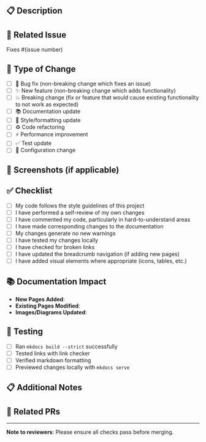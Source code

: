 ## 📋 Description
<!-- Provide a brief description of the changes in this PR -->

## 🎯 Related Issue
<!-- Link to the issue this PR addresses (if applicable) -->
Fixes #(issue number)

## 📝 Type of Change
<!-- Mark the relevant option with an "x" -->
- [ ] 🐛 Bug fix (non-breaking change which fixes an issue)
- [ ] ✨ New feature (non-breaking change which adds functionality)
- [ ] 💥 Breaking change (fix or feature that would cause existing functionality to not work as expected)
- [ ] 📚 Documentation update
- [ ] 🎨 Style/formatting update
- [ ] ♻️ Code refactoring
- [ ] ⚡ Performance improvement
- [ ] ✅ Test update
- [ ] 🔧 Configuration change

## 📸 Screenshots (if applicable)
<!-- Add screenshots to show visual changes -->

## ✅ Checklist
<!-- Mark completed items with an "x" -->
- [ ] My code follows the style guidelines of this project
- [ ] I have performed a self-review of my own changes
- [ ] I have commented my code, particularly in hard-to-understand areas
- [ ] I have made corresponding changes to the documentation
- [ ] My changes generate no new warnings
- [ ] I have tested my changes locally
- [ ] I have checked for broken links
- [ ] I have updated the breadcrumb navigation (if adding new pages)
- [ ] I have added visual elements where appropriate (icons, tables, etc.)

## 📚 Documentation Impact
<!-- Describe any documentation changes -->
- **New Pages Added**: 
- **Existing Pages Modified**: 
- **Images/Diagrams Updated**: 

## 🧪 Testing
<!-- Describe the tests you ran to verify your changes -->
- [ ] Ran `mkdocs build --strict` successfully
- [ ] Tested links with link checker
- [ ] Verified markdown formatting
- [ ] Previewed changes locally with `mkdocs serve`

## 📋 Additional Notes
<!-- Add any additional notes for reviewers -->

## 🔗 Related PRs
<!-- List any related PRs -->

---
**Note to reviewers**: Please ensure all checks pass before merging.